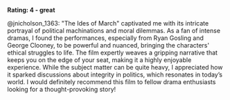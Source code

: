 **Rating: 4 - great**

@jnicholson_1363: "The Ides of March" captivated me with its intricate portrayal of political machinations and moral dilemmas. As a fan of intense dramas, I found the performances, especially from Ryan Gosling and George Clooney, to be powerful and nuanced, bringing the characters' ethical struggles to life. The film expertly weaves a gripping narrative that keeps you on the edge of your seat, making it a highly enjoyable experience. While the subject matter can be quite heavy, I appreciated how it sparked discussions about integrity in politics, which resonates in today’s world. I would definitely recommend this film to fellow drama enthusiasts looking for a thought-provoking story!